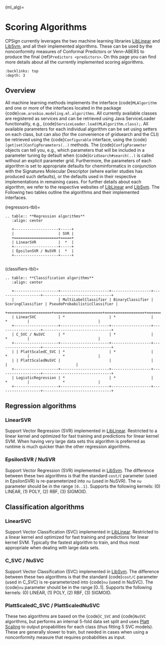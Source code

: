 

(ml_alg)=

# Scoring Algorithms

CPSign currently leverages the two machine learning libraries [LibLinear] and [LibSvm], and all their implemented algorithms. These can be used by the nonconformity measures of Conformal Predictors or Venn-ABERS to produce the final {ref}`Predictors <predictors>`. On this page you can find more details about all the currently implemented scoring algorithms.

```{contents} Table of Contents
:backlinks: top
:depth: 3
```

## Overview

All machine learning methods implements the interface {code}`MLAlgorithm` and one or more of the interfaces located in the package {code}`com.arosbio.modeling.ml.algorithms`. All currently available classes are registered as services and can be retrieved using Java ServiceLoader functionality, e.g., {code}`ServiceLoader.load(MLAlgorithm.class);`. All available parameters for each individual algorithm can be set using setters on each class, but can also (for the convenience of gridsearch and the CLI) be retrieved using the {code}`Configurable` interface, using the {code}`[get|set]ConfigParameters(..)` methods. The {code}`ConfigParameter` objects can tell you, e.g., which parameters that will be included in a parameter tuning by default when {code}`GridSearch#search(..)` is called without an explicit parameter grid. Furthermore, the parameters of each algorithm is set to appropriate defaults for cheminformatics in conjunction with the Signatures Molecular Descriptor (where earlier studies has produced such defaults), or the defaults used in their respective implementations in remaining cases. For further details about each algorithm, we refer to the respective websites of [LibLinear] and [LibSvm]. The Following two tables outline the algorithms and their implemented interfaces.

(regressors-tbl)=

```{eval-rst}
.. table:: **Regression algorithms**
   :align: center

   +--------------------+-----+
   |                    | SVR |
   +====================+=====+
   | LinearSVR          |  *  |
   +--------------------+-----+
   | EpsilonSVR / NuSVR |  *  |
   +--------------------+-----+


```

(classifiers-tbl)=

```{eval-rst}
.. table:: **Classification algorithms**
   :align: center

   +--------------------+----------------------+------------------+-------------------+-------------------------------+
   |                    | MultiLabelClassifier | BinaryClassifier | ScoringClassifier | PseudoProbabilisticClassifier |
   +====================+======================+==================+===================+===============================+
   | LinearSVC          | *                    | *                |         *         |                               |
   +--------------------+----------------------+------------------+-------------------+-------------------------------+
   | C_SVC / NuSVC      | *                    | *                |         *         |                               |
   +--------------------+----------------------+------------------+-------------------+-------------------------------+
   | | PlattScaledC_SVC | *                    | *                |         *         |               *               |
   | | PlattScaledNuSVC |                      |                  |                   |                               |
   +--------------------+----------------------+------------------+-------------------+-------------------------------+
   | LogisticRegression | *                    | *                |         *         |               *               |
   +--------------------+----------------------+------------------+-------------------+-------------------------------+
```

## Regression algorithms

### LinearSVR

Support Vector Regression (SVR) implemented in [LibLinear]. Restricted to a linear kernel and optimized for fast training and predictions for linear kernel SVM. When having very large data sets this algorithm is preferred as runtime is much quicker than the other regression algorithms.

### EpsilonSVR / NuSVR

Support Vector Regression (SVR) implemented in [LibSvm]. The difference between these two algorithms is that the standard `cost/C` parameter (used in EpsilonSVR) is re-parameterized into `nu` (used in NuSVR). The `nu` parameter should be in the range `[0..1]`. Supports the following kernels: (0) LINEAR, (1) POLY, (2) RBF, (3) SIGMOID.

## Classification algorithms

### LinearSVC

Support Vector Classification (SVC) implemented in [LibLinear]. Restricted to a linear kernel and optimized for fast training and predictions for linear kernel SVM. Typically the fastest algorithm to train, and thus most appropriate when dealing with large data sets.

### C_SVC / NuSVC

Support Vector Classification (SVC) implemented in [LibSvm]. The difference between these two algorithms is that the standard {code}`cost/C` parameter (used in C_SVC) is re-parameterized into {code}`nu` (used in NuSVC). The {code}`nu` parameter should be in the range \[0..1\]. Supports the following kernels: (0) LINEAR, (1) POLY, (2) RBF, (3) SIGMOID.

### PlattScaledC_SVC / PlattScaledNuSVC

These two algorithms are based on the {code}`C_SVC` and {code}`NuSVC` algorithms, but performs an internal 5-fold data set split and uses [Platt Scaling](https://en.wikipedia.org/wiki/Platt_scaling) to output propabilities for each class (thus fitting 5 SVC models). These are generally slower to train, but needed in cases when using a nonconformity measure that requires probabilities as input.

[liblinear]: https://www.csie.ntu.edu.tw/~cjlin/liblinear/
[libsvm]: https://github.com/jeffheaton/libsvm-java
